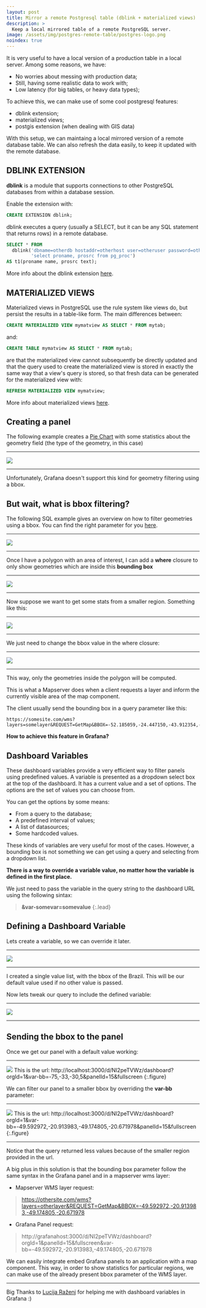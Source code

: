 ```yaml
---
layout: post
title: Mirror a remote Postgresql table (dblink + materialized views)
description: >
  Keep a local mirrored table of a remote PostgreSQL server.
image: /assets/img/postgres-remote-table/postgres-logo.png
noindex: true
---
```


It is very useful to have a local version of a production table in a local server. Among some reasons, we have:

 - No worries about messing with production data;
 - Still, having some realistic data to work with;
 - Low latency (for big tables, or heavy data types);

To achieve this, we can make use of some cool postgresql features:

 - dblink extension;
 - materialized views;
 - postgis extension (when dealing with GIS data)

With this setup, we can maintaing a local mirrored version of a remote database table. We can also refresh the data easily, to keep it updated with the remote database.

## DBLINK EXTENSION

**dblink** is a module that supports connections to other PostgreSQL databases from within a database session.

Enable the extension with:

```sql
CREATE EXTENSION dblink;
```

dblink executes a query (usually a SELECT, but it can be any SQL statement that returns rows) in a remote database.

```sql
SELECT * FROM 
  dblink('dbname=otherdb hostaddr=otherhost user=otheruser password=otherpass options=-csearch_path=',
         'select proname, prosrc from pg_proc')
AS t1(proname name, prosrc text);
```
More info about the dblink extension [here](https://www.postgresql.org/docs/10/contrib-dblink-function.html).

## MATERIALIZED VIEWS

Materialized views in PostgreSQL use the rule system like views do, but persist the results in a table-like form. The main differences between:

```sql
CREATE MATERIALIZED VIEW mymatview AS SELECT * FROM mytab;
```

and:

```sql
CREATE TABLE mymatview AS SELECT * FROM mytab;
```

are that the materialized view cannot subsequently be directly updated and that the query used to create the materialized view is stored in exactly the same way that a view's query is stored, so that fresh data can be generated for the materialized view with:

```sql
REFRESH MATERIALIZED VIEW mymatview;
```

More info about materialized views [here](https://www.postgresql.org/docs/10/rules-materializedviews.html).

## Creating a panel

The following example creates a [Pie Chart](https://grafana.com/plugins/grafana-piechart-panel) with some statistics about the geometry field (the type of the geometry, in this case)

* * *
![](/assets/img/grafana_bbox/regular_query.png)
* * *

Unfortunately, Grafana doesn't support this kind for geometry filtering using a bbox.

## But wait, what is bbox filtering?

The following SQL example gives an overview on how to filter geometries using a bbox. You can find the right parameter for you [here](http://bboxfinder.com).

* * *
![](/assets/img/grafana_bbox/envelope_brazil.png)

* * *
Once I have a polygon with an area of interest, I can add a **where** closure to only show geometries which are inside this **bounding box** 

* * *
![](/assets/img/grafana_bbox/sql_with_bb_filter_1.png)
* * *

Now suppose we want to get some stats from a smaller region. 
Something like this:

* * *
![](/assets/img/grafana_bbox/envelope_sao_paulo.png)
* * *

We just need to change the bbox value in the where closure:

* * *
![](/assets/img/grafana_bbox/sql_with_bb_filter_2.png)
* * *

This way, only the geometries inside the polygon will be computed.

This is what a Mapserver does when a client requests a layer and inform the currently visible area of the map component.

The client usually send the bounding box in a query parameter like this:

```
https://somesite.com/wms?layers=somelayer&REQUEST=GetMap&BBOX=-52.185059,-24.447150,-43.912354,-19.269665
```

**How to achieve this feature in Grafana?**

## Dashboard Variables


These dashboard variables provide a very efficient way to filter panels using predefined values. A variable is presented as a dropdown select box at the top of the dashboard. It has a current value and a set of options. The options are the set of values you can choose from.

You can get the options by some means:

 - From a query to the database;
 - A predefined interval of values;
 - A list of datasources;
 - Some hardcoded values.

These kinds of variables are very useful for most of the cases. However, a bounding box is not something we can get using a query and selecting from a dropdown list.

**There is a way to override a variable value, no matter how the variable is defined in the first place.**

We just need to pass the variable in the query string to the dashboard URL using the following sintax:

> **&var-somevar=somevalue**
{:.lead}

## Defining a Dashboard Variable

Lets create a variable, so we can override it later.

* * *
![](/assets/img/grafana_bbox/dashboard_variables.png)
* * *

I created a single value list, with the bbox of the Brazil. This will be our default value used if no other value is passed.

Now lets tweak our query to include the defined variable:

* * *
![](/assets/img/grafana_bbox/filtered_query.png)
* * *

## Sending the bbox to the panel

Once we get our panel with a default value working:
 
* * *
![](/assets/img/grafana_bbox/panel_view.png)
This is the url: http://localhost:3000/d/NI2peTVWz/dashboard?orgId=1&var-bb=-75,-33,-30,5&panelId=15&fullscreen
{:.figure}

We can filter our panel to a smaller bbox by overriding the **var-bb** parameter:

* * *
![](/assets/img/grafana_bbox/panel_view_2.png)
This is the url: http://localhost:3000/d/NI2peTVWz/dashboard?orgId=1&var-bb=-49.592972,-20.913983,-49.174805,-20.671978&panelId=15&fullscreen
{:.figure}

* * *

Notice that the query returned less values because of the smaller region provided in the url.


A big plus in this solution is that the bounding box parameter follow the same syntax in the Grafana panel and in a mapserver wms layer:

 - Mapserver WMS layer request:

> https://othersite.com/wms?layers=otherlayer&REQUEST=GetMap&BBOX=-49.592972,-20.913983,-49.174805,-20.671978

 - Grafana Panel request:

> http://grafanahost:3000/d/NI2peTVWz/dashboard?orgId=1&panelId=15&fullscreen&var-bb=-49.592972,-20.913983,-49.174805,-20.671978


We can easily integrate embed Grafana panels to an application with a map component. This way, in order to show statistics for particular regions, we can make use of the already present bbox parameter of the WMS layer.


* * *

Big Thanks to [Lucija Raženj](https://q-more.github.io/qmore/) for helping me with dashboard variables in Grafana :)

